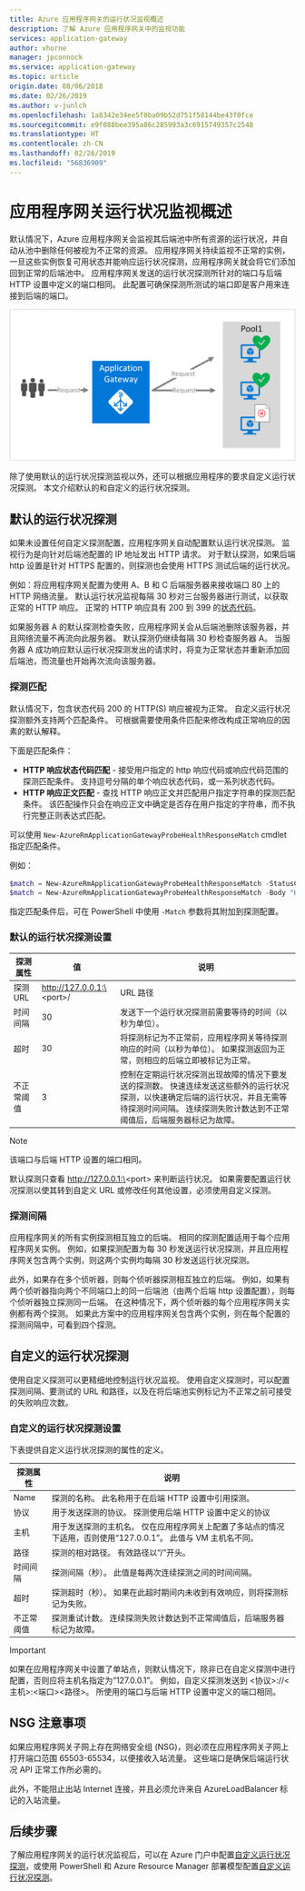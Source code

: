 ```yaml
---
title: Azure 应用程序网关的运行状况监视概述
description: 了解 Azure 应用程序网关中的监视功能
services: application-gateway
author: vhorne
manager: jpconnock
ms.service: application-gateway
ms.topic: article
origin.date: 08/06/2018
ms.date: 02/26/2019
ms.author: v-junlch
ms.openlocfilehash: 1a8342e34ee5f0ba09b52d751f58144be43f0fce
ms.sourcegitcommit: e9f088bee395a86c285993a3c6915749357c2548
ms.translationtype: HT
ms.contentlocale: zh-CN
ms.lasthandoff: 02/26/2019
ms.locfileid: "56836909"
---
```

# <a name="application-gateway-health-monitoring-overview"></a>应用程序网关运行状况监视概述

默认情况下，Azure 应用程序网关会监视其后端池中所有资源的运行状况，并自动从池中删除任何被视为不正常的资源。 应用程序网关持续监视不正常的实例，一旦这些实例恢复可用状态并能响应运行状况探测，应用程序网关就会将它们添加回到正常的后端池中。 应用程序网关发送的运行状况探测所针对的端口与后端 HTTP 设置中定义的端口相同。 此配置可确保探测所测试的端口即是客户用来连接到后端的端口。

![应用程序网关探测示例][1]

除了使用默认的运行状况探测监视以外，还可以根据应用程序的要求自定义运行状况探测。 本文介绍默认的和自定义的运行状况探测。

## <a name="default-health-probe"></a>默认的运行状况探测

如果未设置任何自定义探测配置，应用程序网关自动配置默认运行状况探测。 监视行为是向针对后端池配置的 IP 地址发出 HTTP 请求。 对于默认探测，如果后端 http 设置是针对 HTTPS 配置的，则探测也会使用 HTTPS 测试后端的运行状况。

例如：将应用程序网关配置为使用 A、B 和 C 后端服务器来接收端口 80 上的 HTTP 网络流量。 默认运行状况监视每隔 30 秒对三台服务器进行测试，以获取正常的 HTTP 响应。 正常的 HTTP 响应具有 200 到 399 的[状态代码](https://msdn.microsoft.com/library/aa287675.aspx)。

如果服务器 A 的默认探测检查失败，应用程序网关会从后端池删除该服务器，并且网络流量不再流向此服务器。 默认探测仍继续每隔 30 秒检查服务器 A。 当服务器 A 成功响应默认运行状况探测发出的请求时，将变为正常状态并重新添加回后端池，而流量也开始再次流向该服务器。

### <a name="probe-matching"></a>探测匹配

默认情况下，包含状态代码 200 的 HTTP(S) 响应被视为正常。 自定义运行状况探测额外支持两个匹配条件。 可根据需要使用条件匹配来修改构成正常响应的因素的默认解释。

下面是匹配条件： 

- **HTTP 响应状态代码匹配** - 接受用户指定的 http 响应代码或响应代码范围的探测匹配条件。 支持逗号分隔的单个响应状态代码，或一系列状态代码。
- **HTTP 响应正文匹配** - 查找 HTTP 响应正文并匹配用户指定字符串的探测匹配条件。 该匹配操作只会在响应正文中确定是否存在用户指定的字符串，而不执行完整正则表达式匹配。

可以使用 `New-AzureRmApplicationGatewayProbeHealthResponseMatch` cmdlet 指定匹配条件。

例如：

```powershell
$match = New-AzureRmApplicationGatewayProbeHealthResponseMatch -StatusCode 200-399
$match = New-AzureRmApplicationGatewayProbeHealthResponseMatch -Body "Healthy"
```
指定匹配条件后，可在 PowerShell 中使用 `-Match` 参数将其附加到探测配置。

### <a name="default-health-probe-settings"></a>默认的运行状况探测设置

| 探测属性 | 值 | 说明 |
| --- | --- | --- |
| 探测 URL |http://127.0.0.1:\<port\>/ |URL 路径 |
| 时间间隔 |30 |发送下一个运行状况探测前需要等待的时间（以秒为单位）。|
| 超时 |30 |将探测标记为不正常前，应用程序网关等待探测响应的时间（以秒为单位）。 如果探测返回为正常，则相应的后端立即被标记为正常。|
| 不正常阈值 |3 |控制在定期运行状况探测出现故障的情况下要发送的探测数。 快速连续发送这些额外的运行状况探测，以快速确定后端的运行状况，并且无需等待探测时间间隔。 连续探测失败计数达到不正常阈值后，后端服务器标记为故障。 |

> [!NOTE]
> 该端口与后端 HTTP 设置的端口相同。

默认探测只查看 http://127.0.0.1:\<port\> 来判断运行状况。 如果需要配置运行状况探测以使其转到自定义 URL 或修改任何其他设置，必须使用自定义探测。

### <a name="probe-intervals"></a>探测间隔

应用程序网关的所有实例探测相互独立的后端。 相同的探测配置适用于每个应用程序网关实例。 例如，如果探测配置为每 30 秒发送运行状况探测，并且应用程序网关包含两个实例，则这两个实例均每隔 30 秒发送运行状况探测。

此外，如果存在多个侦听器，则每个侦听器探测相互独立的后端。 例如，如果有两个侦听器指向两个不同端口上的同一后端池（由两个后端 http 设置配置），则每个侦听器独立探测同一后端。 在这种情况下，两个侦听器的每个应用程序网关实例都有两个探测。 如果此方案中的应用程序网关包含两个实例，则在每个配置的探测间隔中，可看到四个探测。

## <a name="custom-health-probe"></a>自定义的运行状况探测

使用自定义探测可以更精细地控制运行状况监视。 使用自定义探测时，可以配置探测间隔、要测试的 URL 和路径，以及在将后端池实例标记为不正常之前可接受的失败响应次数。

### <a name="custom-health-probe-settings"></a>自定义的运行状况探测设置

下表提供自定义运行状况探测的属性的定义。

| 探测属性 | 说明 |
| --- | --- |
| Name |探测的名称。 此名称用于在后端 HTTP 设置中引用探测。 |
| 协议 |用于发送探测的协议。 探测使用后端 HTTP 设置中定义的协议 |
| 主机 |用于发送探测的主机名。 仅在应用程序网关上配置了多站点的情况下适用，否则使用“127.0.0.1”。 此值与 VM 主机名不同。 |
| 路径 |探测的相对路径。 有效路径以“/”开头。 |
| 时间间隔 |探测间隔（秒）。 此值是每两次连续探测之间的时间间隔。 |
| 超时 |探测超时（秒）。 如果在此超时期间内未收到有效响应，则将探测标记为失败。  |
| 不正常阈值 |探测重试计数。 连续探测失败计数达到不正常阈值后，后端服务器标记为故障。 |

> [!IMPORTANT]
> 如果在应用程序网关中设置了单站点，则默认情况下，除非已在自定义探测中进行配置，否则应将主机名指定为“127.0.0.1”。
> 例如，自定义探测发送到 \<协议\>://\<主机\>:\<端口\>\<路径\>。 所使用的端口与后端 HTTP 设置中定义的端口相同。

## <a name="nsg-considerations"></a>NSG 注意事项

如果应用程序网关子网上存在网络安全组 (NSG)，则必须在应用程序网关子网上打开端口范围 65503-65534，以便接收入站流量。 这些端口是确保后端运行状况 API 正常工作所必需的。

此外，不能阻止出站 Internet 连接，并且必须允许来自 AzureLoadBalancer 标记的入站流量。

## <a name="next-steps"></a>后续步骤
了解应用程序网关的运行状况监视后，可以在 Azure 门户中配置[自定义运行状况探测](application-gateway-create-probe-portal.md)，或使用 PowerShell 和 Azure Resource Manager 部署模型配置[自定义运行状况探测](application-gateway-create-probe-ps.md)。

[1]: ./media/application-gateway-probe-overview/appgatewayprobe.png

<!-- Update_Description: code update -->